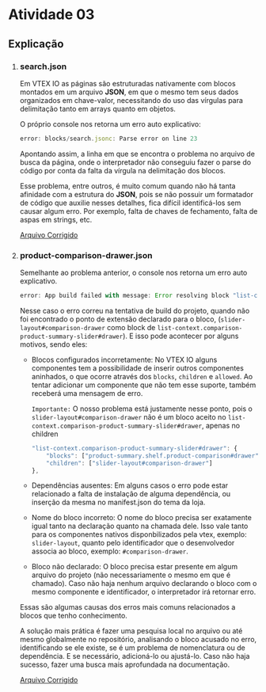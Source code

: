 # Atividade 03

## Explicação

1. ### search.json

    Em VTEX IO as páginas são estruturadas nativamente com blocos montados em um arquivo **JSON**, em que o mesmo tem seus dados organizados em chave-valor, necessitando do uso das vírgulas para delimitação tanto em arrays quanto em objetos.

    O próprio console nos retorna um erro auto explicativo:

    ~~~javascript
    error: blocks/search.jsonc: Parse error on line 23
    ~~~    
    
    Apontando assim, a linha em que se encontra o problema no arquivo de busca da página, onde o interpretador não conseguiu fazer o parse do código por conta da falta da vírgula na delimitação dos blocos.

    Esse problema, entre outros, é muito comum quando não há tanta afinidade com a estrutura do **JSON**, pois se não possuir um formatador de código que auxilie nesses detalhes, fica difícil identificá-los sem causar algum erro.
    Por exemplo, falta de chaves de fechamento, falta de aspas em strings, etc.

    [Arquivo Corrigido](https://github.com/GabeCris/Maeztra/blob/main/Atividade-03/search.json)

2. ### product-comparison-drawer.json
    
    Semelhante ao problema anterior, o console nos retorna um erro auto explicativo.

     ~~~javascript
    error: App build failed with message: Error resolving block "list-context.comparison-product-summary-slider#drawer": Unable to find an extension point declared for block "slider-layout#comparison-drawer" ...
    ~~~    

    Nesse caso o erro correu na tentativa de build do projeto, quando não foi encontrado o ponto de extensão declarado para o bloco, (`slider-layout#comparison-drawer` como block de `list-context.comparison-product-summary-slider#drawer`). E isso pode acontecer por alguns motivos, sendo eles:

     - Blocos configurados incorretamente: No VTEX IO alguns componentes tem a possibilidade de inserir outros componentes aninhados, o que ocorre através dos `blocks`, `children` e `allowed`. Ao tentar adicionar um componente que não tem esse suporte, também receberá uma mensagem de erro. 

        `Importante:` O nosso problema está justamente nesse ponto, pois o `slider-layout#comparison-drawer` não é um bloco aceito no `list-context.comparison-product-summary-slider#drawer`, apenas no children

        ~~~javascript
        "list-context.comparison-product-summary-slider#drawer": {
            "blocks": ["product-summary.shelf.product-comparison#drawer"],
            "children": ["slider-layout#comparison-drawer"]
        },
        ~~~

    - Dependências ausentes: Em alguns casos o erro pode estar relacionado a falta de instalação de alguma dependência, ou inserção da mesma no manifest.json do tema da loja.

    - Nome do bloco incorreto: O nome do bloco precisa ser exatamente igual tanto na declaração quanto na chamada dele. Isso vale tanto para os componentes nativos disponbilizados pela vtex, exemplo: `slider-layout`, quanto pelo identificador que o desenvolvedor associa ao bloco, exemplo: `#comparison-drawer`.

    - Bloco não declarado: O bloco precisa estar presente em algum arquivo do projeto (não necessariamente o mesmo em que é chamado). Caso não haja nenhum arquivo declarando o bloco com o mesmo componente e identificador, o interpretador irá retornar erro.

    Essas são algumas causas dos erros mais comuns relacionados a blocos que tenho conhecimento.

    A solução mais prática é fazer uma pesquisa local no arquivo ou até mesmo globalmente no repositório, analisando o bloco acusado no erro, identificando se ele existe, se é um problema de nomenclatura ou de dependência. E se necessário, adicioná-lo ou ajustá-lo. Caso não haja sucesso, fazer uma busca mais aprofundada na documentação.

    [Arquivo Corrigido](https://github.com/GabeCris/Maeztra/blob/main/Atividade-03/product-comparison-drawer.json)
